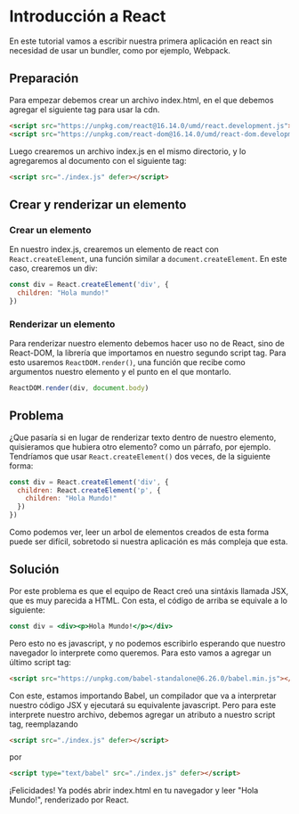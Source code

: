 # Introducción a React

En este tutorial vamos a escribir nuestra primera aplicación en react sin necesidad de usar un bundler, como por ejemplo, Webpack.

## Preparación
Para empezar debemos crear un archivo index.html, en el que debemos agregar el siguiente tag para usar la cdn.

```html  
<script src="https://unpkg.com/react@16.14.0/umd/react.development.js"></script>
<script src="https://unpkg.com/react-dom@16.14.0/umd/react-dom.development.js"></script>
```

Luego crearemos un archivo index.js en el mismo directorio, y lo agregaremos al documento con el siguiente tag:

```html 
<script src="./index.js" defer></script>
```

## Crear y renderizar un elemento

### Crear un elemento

En nuestro index.js, crearemos un elemento de react con ```React.createElement```, una función similar a ```document.createElement```.
En este caso, crearemos un div:

```javascript
const div = React.createElement('div', {
  children: "Hola mundo!"
})
```

### Renderizar un elemento
Para renderizar nuestro elemento debemos hacer uso no de React, sino de React-DOM, la librería que importamos en nuestro segundo script tag.
Para esto usaremos ```ReactDOM.render()```, una función que recibe como argumentos nuestro elemento y el punto en el que montarlo.

```javascript
ReactDOM.render(div, document.body)
```

## Problema
¿Que pasaría si en lugar de renderizar texto dentro de nuestro elemento, quisieramos que hubiera otro elemento? como un párrafo, por ejemplo.
Tendríamos que usar ```React.createElement()``` dos veces, de la siguiente forma:

```javascript
const div = React.createElement('div', {
  children: React.createElement('p', {
    children: "Hola Mundo!"
  })
})
```

Como podemos ver, leer un arbol de elementos creados de esta forma puede ser difícil, sobretodo si nuestra aplicación es más compleja que esta.

## Solución
Por este problema es que el equipo de React creó una sintáxis llamada JSX, que es muy parecida a HTML. Con esta, el código de arriba se equivale a lo siguiente:

```jsx
const div = <div><p>Hola Mundo!</p></div>
```

Pero esto no es javascript, y no podemos escribirlo esperando que nuestro navegador lo interprete como queremos. Para esto vamos a agregar un último script tag:

```html
<script src="https://unpkg.com/babel-standalone@6.26.0/babel.min.js"></script>
```
Con este, estamos importando Babel, un compilador que va a interpretar nuestro código JSX y ejecutará su equivalente javascript. Pero para este interprete nuestro archivo, debemos agregar un atributo a nuestro script tag, reemplazando

```html 
<script src="./index.js" defer></script>
```
por 

```html 
<script type="text/babel" src="./index.js" defer></script>
```

¡Felicidades! Ya podés abrir index.html en tu navegador y leer "Hola Mundo!", renderizado por React.